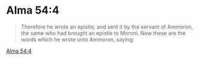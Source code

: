 # Alma 54:4

> Therefore he wrote an epistle, and sent it by the servant of Ammoron, the same who had brought an epistle to Moroni. Now these are the words which he wrote unto Ammoron, saying:

[Alma 54:4](https://www.churchofjesuschrist.org/study/scriptures/bofm/alma/54?lang=eng&id=p4#p4)


